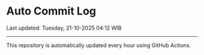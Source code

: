 # Auto Commit Log

Last updated: Tuesday, 21-10-2025 04:12 WIB

---

This repository is automatically updated every hour using GitHub Actions.
